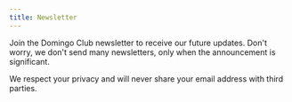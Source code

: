 ```yaml
---
title: Newsletter
---
```


Join the Domingo Club newsletter to receive our future updates. Don't worry, we don't send many newsletters, only when the announcement is significant.



<script>
  (function (s, e, n, d, er) {
    s['Sender'] = er;
    s[er] = s[er] || function () {
      (s[er].q = s[er].q || []).push(arguments)
    }, s[er].l = 1 * new Date();
    var a = e.createElement(n),
        m = e.getElementsByTagName(n)[0];
    a.async = 1;
    a.src = d;
    m.parentNode.insertBefore(a, m)
  })(window, document, 'script', 'https://cdn.sender.net/accounts_resources/universal.js', 'sender');
  sender('a947da335f7959')
</script>

<div class="sender-form-field" data-sender-form-id="kmf543xgaqn7qbtckzw"></div>

We respect your privacy and will never share your email address with third parties.